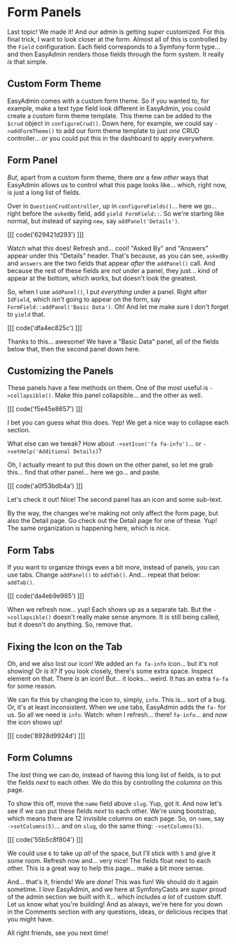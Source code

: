 # Form Panels

Last topic! We made it! And our admin is getting *super* customized. For this final
trick, I want to look closer at the form. Almost all of this is controlled by the
`Field` configuration. Each field corresponds to a Symfony form type... and then
EasyAdmin renders those fields through the form system. It really *is* that simple.

## Custom Form Theme

EasyAdmin comes with a custom form theme. So if you wanted to, for example, make
a text type field look different in EasyAdmin, you could create a *custom* form
theme template. This theme can be added to the `$crud` object in `configureCrud()`.
Down here, for example, we could say `->addFormTheme()` to add our form theme
template to just *one* CRUD controller... *or* you could put this in the dashboard
to apply everywhere.

## Form Panel

*But*, apart from a custom form theme, there *are* a few *other* ways that EasyAdmin
allows us to control what this page looks like... which, right now, is just a long
list of fields.

Over in `QuestionCrudController`, up in `configureFields()`... here we go... right
before the `askedBy` field, add `yield FormField::`. So we're starting like normal,
but instead of saying `new`, say `addPanel('Details')`.

[[[ code('629421d293') ]]]

Watch what this does! Refresh and... cool! "Asked By" and "Answers" appear under
this "Details" header. That's because, as you can see, `askedBy` and `answers`
are the two fields that appear *after* the `addPanel()` call. And because the rest
of these fields are *not* under a panel, they just... kind of appear at the bottom,
which *works*, but doesn't look the greatest.

So, when I use `addPanel()`, I put *everything* under a panel. Right after
`IdField`, which *isn't* going to appear on the form, say
`FormField::addPanel('Basic Data')`. Oh! And let me make sure I don't forget to
`yield` that.

[[[ code('dfa4ec825c') ]]]

Thanks to this... awesome! We have a "Basic Data" panel, all of the fields below
that, then the second panel down here.

## Customizing the Panels

These panels have a few methods on them. One of the most useful is `->collapsible()`.
Make this panel collapsible... and the other as well.

[[[ code('f5e45e8657') ]]]

I bet you can guess what this does. Yep! We get a nice way to collapse each section.

What else can we tweak? How about `->setIcon('fa fa-info')`... or
`->setHelp('Additional Details)`?

Oh, I actually meant to put this down on the other panel, so let me grab this...
find that other panel... here we go... and paste.

[[[ code('a0f53bdb4a') ]]]

Let's check it out! Nice! The second panel has an icon and some sub-text.

By the way, the changes we're making not only affect the form page, but also the
Detail page. Go check out the Detail page for one of these. Yup! The same
organization is happening here, which is nice.

## Form Tabs

If you want to organize things even a bit *more*, instead of panels, you can use
tabs. Change `addPanel()` to `addTab()`. And... repeat that below: `addTab()`.

[[[ code('da4eb9e985') ]]]

When we refresh now... yup! Each shows up as a separate tab. But the `->collapsible()`
doesn't really make sense anymore. It *is* still being called, but it doesn't
do anything. So, remove that.

## Fixing the Icon on the Tab

Oh, and we also lost our icon! We added an `fa fa-info` icon... but it's not showing!
Or *is* it? If you look closely, there's some extra space. Inspect element on that.
There *is* an icon! But... it looks... weird. It has an extra `fa-fa` for some reason.

We can fix this by changing the icon to, simply, `info`. This is... sort of a bug.
Or, it's at least inconsistent. When we use tabs, EasyAdmin adds the `fa-` for us.
So all we need is `info`. Watch: when I refresh... there! `fa-info`... and *now*
the icon shows up!

[[[ code('8928d9924d') ]]]

## Form Columns

The *last* thing we can do, instead of having this long list of fields, is to put
the fields *next* to each other. We do this by controlling the *columns* on this
page.

To show this off, move the `name` field above `slug`. Yup, got it. And now let's
see if we can put these fields *next* to each other. We're using bootstrap,
which means there are 12 invisible columns on each page. So, on `name`,
say `->setColumns(5)`... and on `slug`, do the same thing: `->setColumns(5)`.

[[[ code('55b5c8f804') ]]]

We could use `6` to take up *all* of the space, but I'll stick with `5` and give
it some room. Refresh now and... very nice! The fields float next to each other.
This is a great way to help this page... make a bit more sense.

And... that's it, friends! We are *done*! This was fun! We should do it again sometime.
I *love* EasyAdmin, and we here at SymfonyCasts are *super* proud of the admin
section we built with it... which includes *a lot* of custom stuff. Let us know what
you're building! And as always, we're here for you down in the Comments section with
any questions, ideas, or delicious recipes that you might have.

All right friends, see you next time!
